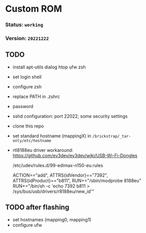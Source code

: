 # Custom ROM

### Status: `working`

### Version: `20221222`

## TODO
- install apt-utils dialog htop ufw zsh
- set login shell
- configure zsh
- replace PATH in .zshrc
- password
- sshd configuration: port 22022; some security settings
- clone this repo
- set standard hostname (mappingX) in `/brickstrap/_tar-only/etc/hostname`
- rtl8188eu driver workaround: https://github.com/ev3dev/ev3dev/wiki/USB-Wi-Fi-Dongles


     /etc/udev/rules.d/99-edimax-n150-eu.rules


     ACTION=="add", ATTRS{idVendor}=="7392", ATTRS{idProduct}=="b811", RUN+="/sbin/modprobe 8188eu" RUN+="/bin/sh -c 'echo 7392 b811 > /sys/bus/usb/drivers/r8188eu/new_id'"


## TODO after flashing
- set hostnames (mapping0, mapping1)
- configure ufw